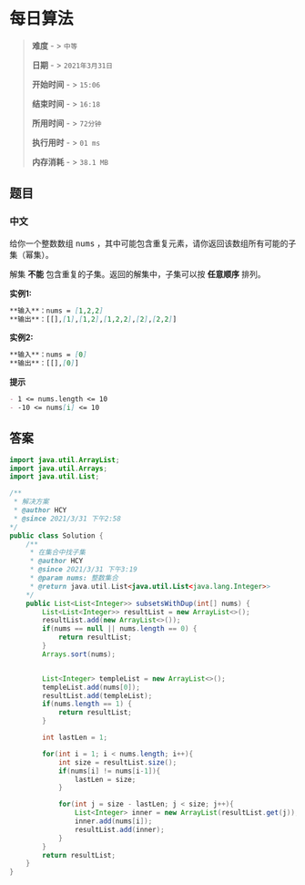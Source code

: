 # 每日算法

> **难度**  - > `中等`
>
> **日期** - > `2021年3月31日`
>
> **开始时间** - > `15:06`
>
> **结束时间** - > `16:18`
>
> **所用时间** - > `72分钟`
>
> **执行用时** - > `01 ms`
>
> **内存消耗** - > `38.1 MB`

## 题目

### 中文

给你一个整数数组 <kbd>nums</kbd> ，其中可能包含重复元素，请你返回该数组所有可能的子集（幂集）。

解集 **不能** 包含重复的子集。返回的解集中，子集可以按 **任意顺序** 排列。

**实例1:**

```markdown
**输入**：nums = [1,2,2]
**输出**：[[],[1],[1,2],[1,2,2],[2],[2,2]]
```

**实例2:**

```markdown
**输入**：nums = [0]
**输出**：[[],[0]]
```

**提示**

```markdown
- 1 <= nums.length <= 10
- -10 <= nums[i] <= 10
```

## 答案

```java
import java.util.ArrayList;
import java.util.Arrays;
import java.util.List;

/**
 * 解决方案
 * @author HCY
 * @since 2021/3/31 下午2:58
*/
public class Solution {
    /**
     * 在集合中找子集
     * @author HCY
     * @since 2021/3/31 下午3:19
     * @param nums: 整数集合
     * @return java.util.List<java.util.List<java.lang.Integer>>
    */
    public List<List<Integer>> subsetsWithDup(int[] nums) {
        List<List<Integer>> resultList = new ArrayList<>();
        resultList.add(new ArrayList<>());
        if(nums == null || nums.length == 0) {
            return resultList;
        }
        Arrays.sort(nums);


        List<Integer> templeList = new ArrayList<>();
        templeList.add(nums[0]);
        resultList.add(templeList);
        if(nums.length == 1) {
            return resultList;
        }

        int lastLen = 1;

        for(int i = 1; i < nums.length; i++){
            int size = resultList.size();
            if(nums[i] != nums[i-1]){
                lastLen = size;
            }

            for(int j = size - lastLen; j < size; j++){
                List<Integer> inner = new ArrayList(resultList.get(j));
                inner.add(nums[i]);
                resultList.add(inner);
            }
        }
        return resultList;
    }
}
```


